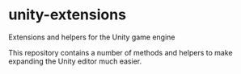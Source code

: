 unity-extensions
================

Extensions and helpers for the Unity game engine

This repository contains a number of methods and helpers to make expanding the Unity editor much easier.
